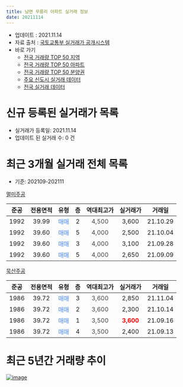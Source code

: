 ```yaml
---
title: 남면 무릉리 아파트 실거래 정보
date: 20211114
---
```


* 업데이트 : 2021.11.14
* 자료 출처 : [국토교통부 실거래가 공개시스템](http://rt.molit.go.kr)
* 바로 가기
    * [전국 거래량 TOP 50 지역](https://apt-info.github.io/apt-trade-info/tr)
    * [전국 거래량 TOP 50 아파트](https://apt-info.github.io/apt-trade-info/ta)
    * [전국 거래량 TOP 50 분양권](https://apt-info.github.io/apt-trade-info/tb)
    * [주요 신도시 실거래 데이터](https://apt-info.github.io/apt-trade-info/newtown)
    * [전국 실거래 데이터](https://apt-info.github.io/apt-trade-info/all)



<script async src="https://pagead2.googlesyndication.com/pagead/js/adsbygoogle.js"></script>
<!-- 기본광고 -->
<ins class="adsbygoogle"
     style="display:block"
     data-ad-client="ca-pub-1142216861245946"
     data-ad-slot="4805727019"
     data-ad-format="auto"
     data-full-width-responsive="true"></ins>
<script>
     (adsbygoogle = window.adsbygoogle || []).push({});
</script>


# 신규 등록된 실거래가 목록

* 실거래가 등록일: 2021.11.14
* 업데이트 된 실거래 수: 0 건




<script async src="https://pagead2.googlesyndication.com/pagead/js/adsbygoogle.js"></script>
<!-- 기본광고 -->
<ins class="adsbygoogle"
     style="display:block"
     data-ad-client="ca-pub-1142216861245946"
     data-ad-slot="4805727019"
     data-ad-format="auto"
     data-full-width-responsive="true"></ins>
<script>
     (adsbygoogle = window.adsbygoogle || []).push({});
</script>


# 최근 3개월 실거래 전체 목록
* 기준: 202109-202111


[멀미주공](https://search.naver.com/search.naver?query=%EB%A9%80%EB%AF%B8%EC%A3%BC%EA%B3%B5)

|준공|전용면적|유형|층|역대최고가|실거래가|거래일|
|:---:|:---:|:---:|:---:|:---:|:---:|:---:|
|1992|39.99|<span style="color:#4285F3">매매</span>|2|<span style="color:#444444">4,500</span>|3,600|21.10.29|
|1992|39.60|<span style="color:#4285F3">매매</span>|5|<span style="color:#444444">4,000</span>|2,500|21.10.04|
|1992|39.60|<span style="color:#4285F3">매매</span>|3|<span style="color:#444444">4,000</span>|3,100|21.09.28|
|1992|39.60|<span style="color:#4285F3">매매</span>|5|<span style="color:#444444">4,000</span>|2,650|21.09.09|

[묵산주공](https://search.naver.com/search.naver?query=%EB%AC%B5%EC%82%B0%EC%A3%BC%EA%B3%B5)

|준공|전용면적|유형|층|역대최고가|실거래가|거래일|
|:---:|:---:|:---:|:---:|:---:|:---:|:---:|
|1986|39.72|<span style="color:#4285F3">매매</span>|3|<span style="color:#444444">3,600</span>|2,850|21.11.04|
|1986|39.72|<span style="color:#4285F3">매매</span>|2|<span style="color:#444444">3,600</span>|2,300|21.10.14|
|1986|39.72|<span style="color:#4285F3">매매</span>|1|<span style="color:#444444">3,500</span>|<b><span style="color:#FF0000">3,600</span></b>|21.09.16|
|1986|39.72|<span style="color:#4285F3">매매</span>|4|<span style="color:#444444">3,500</span>|2,400|21.09.13|



<script async src="https://pagead2.googlesyndication.com/pagead/js/adsbygoogle.js"></script>
<!-- 기본광고 -->
<ins class="adsbygoogle"
     style="display:block"
     data-ad-client="ca-pub-1142216861245946"
     data-ad-slot="4805727019"
     data-ad-format="auto"
     data-full-width-responsive="true"></ins>
<script>
     (adsbygoogle = window.adsbygoogle || []).push({});
</script>


# 최근 5년간 거래량 추이


<div style="width:100%;">
    <canvas id="deal_progress" height="200"></canvas>
</div>

<script>
new Chart(document.getElementById("deal_progress"), {
    type: 'line',
    data: {
        labels: ['16.01','16.02','16.03','16.04','16.05','16.06','16.07','16.08','16.09','16.10','16.11','16.12','17.01','17.02','17.03','17.04','17.05','17.06','17.07','17.08','17.09','17.10','17.11','18.01','18.02','18.03','18.04','18.05','18.06','18.07','18.08','18.09','18.10','18.11','18.12','19.01','19.02','19.03','19.04','19.05','19.06','19.07','19.08','19.09','19.10','19.11','19.12','20.01','20.02','20.03','20.04','20.05','20.06','20.07','20.08','20.09','20.10','20.11','21.01','21.02','21.03','21.04','21.05','21.06','21.07','21.08','21.09','21.10','21.11'],
        datasets: [{
            label: '매매/분양권',
            data: [5,3,2,4,5,2,3,3,5,4,2,2,3,3,2,4,4,4,1,1,5,2,1,0,2,7,4,1,1,5,4,0,1,2,3,2,3,4,4,3,2,7,1,4,3,3,4,1,4,6,3,3,6,5,1,5,3,2,4,7,1,3,5,1,5,4,4,3,1],
            borderColor: "rgba(66, 133, 243, 1)",
            backgroundColor: "rgba(66, 133, 243, 0.05)",
            borderWidth: 1,
            pointRadius: 0,
            fill: false,
            lineTension: 0
        },{
            label: '전/월세',
            data: [0,0,0,0,1,1,0,0,0,1,0,0,1,0,0,1,0,0,0,1,0,0,0,1,0,0,0,0,0,1,1,1,1,0,0,0,1,0,1,0,0,0,0,0,0,0,0,0,0,0,0,0,0,0,1,0,1,1,0,0,0,1,1,0,0,0,0,0,0],
            borderColor: "rgba(255, 90, 0, 1)",
            backgroundColor: "rgba(255, 90, 0, 0.05)",
            borderWidth: 1,
            pointRadius: 0,
            fill: false,
            lineTension: 0
        },{
            label: '합계',
            data: [5,3,2,4,6,3,3,3,5,5,2,2,4,3,2,5,4,4,1,2,5,2,1,1,2,7,4,1,1,6,5,1,2,2,3,2,4,4,5,3,2,7,1,4,3,3,4,1,4,6,3,3,6,5,2,5,4,3,4,7,1,4,6,1,5,4,4,3,1],
            borderColor: "rgba(0, 0, 0, 1)",
            backgroundColor: "rgba(0, 0, 0, 0.03)",
            borderWidth: 0.1,
            pointRadius: 0,
            fill: true,
            lineTension: 0
        }
        ]
    },
    options: {
        responsive: true,
        title: {
            display: false
        },
        tooltips: {
            mode: 'index',
            intersect: false
        },
        hover: {
            mode: 'nearest',
            intersect: true
        },
        scales: {
            xAxes: [{
                display: true,
                scaleLabel: {
                    display: true,
                    labelString: '년/월'
                }
            }],
            yAxes: [{
                display: true,
                ticks: {
                    suggestedMin: 0,
                },
                scaleLabel: {
                    display: true,
                    labelString: '실거래 수'
                }
            }]
        }
    }
});

</script>


[![image](https://apt-info.github.io/images/2020-01-03-apt-trade-info/1024x500.png)](https://play.google.com/store/apps/details?id=com.aptinfo.apttradeinfo)

